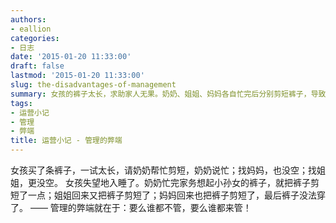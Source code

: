 ```yaml
---
authors:
- eallion
categories:
- 日志
date: '2015-01-20 11:33:00'
draft: false
lastmod: '2015-01-20 11:33:00'
slug: the-disadvantages-of-management
summary: 女孩的裤子太长，求助家人无果。奶奶、姐姐、妈妈各自忙完后分别剪短裤子，导致裤子报废。故事揭示管理问题：要么无人负责，要么多人插手适得其反。
tags:
- 运营小记
- 管理
- 弊端
title: 运营小记 - 管理的弊端
---
```


女孩买了条裤子，一试太长，请奶奶帮忙剪短，奶奶说忙；找妈妈，也没空；找姐姐，更没空。 女孩失望地入睡了。奶奶忙完家务想起小孙女的裤子，就把裤子剪短了一点；姐姐回来又把裤子剪短了；妈妈回来也把裤子剪短了，最后裤子没法穿了。 —— 管理的弊端就在于：要么谁都不管，要么谁都来管！